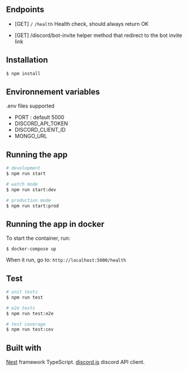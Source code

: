 ## Endpoints

- [GET] `/` `/health`
Health check, should always return OK

- [GET] /discord/bot-invite
helper method that redirect to the bot invite link

## Installation

```bash
$ npm install
```

## Environnement variables

.env files supported

- PORT : default 5000
- DISCORD_API_TOKEN
- DISCORD_CLIENT_ID
- MONGO_URL

## Running the app

```bash
# development
$ npm run start

# watch mode
$ npm run start:dev

# production mode
$ npm run start:prod
```

## Running the app in docker

To start the container, run:

```
$ docker-compose up
```

When it run, go to: `http://localhost:5000/health` 


## Test

```bash
# unit tests
$ npm run test

# e2e tests
$ npm run test:e2e

# test coverage
$ npm run test:cov
```

## Built with

[Nest](https://github.com/nestjs/nest) framework TypeScript.
[discord.js](https://discord.js.org/#/) discord API client.
